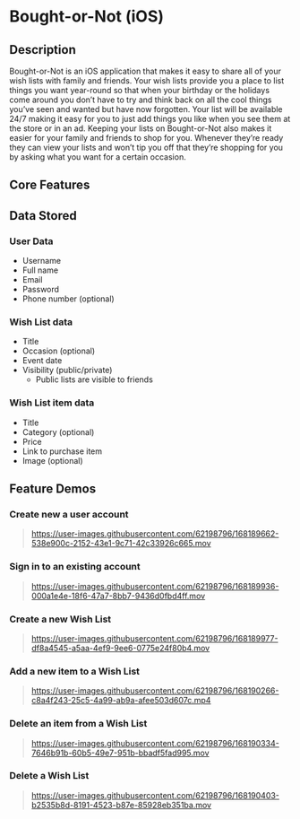# Bought-or-Not (iOS)

## Description
Bought-or-Not is an iOS application that makes it easy to share all of your wish lists with family and friends. Your wish lists provide you a place to list things you want year-round so that when your birthday or the holidays come around you don’t have to try and think back on all the cool things you’ve seen and wanted but have now forgotten. Your list will be available 24/7 making it easy for you to just add things you like when you see them at the store or in an ad. Keeping your lists on Bought-or-Not also makes it easier for your family and friends to shop for you. Whenever they’re ready they can view your lists and won’t tip you off that they’re shopping for you by asking what you want for a certain occasion.

## Core Features

## Data Stored
### User Data
 - Username
 - Full name
 - Email
 - Password
 - Phone number (optional)

### Wish List data
 - Title
 - Occasion (optional)
 - Event date
 - Visibility (public/private)
    - Public lists are visible to friends

### Wish List item data
 - Title
 - Category (optional)
 - Price
 - Link to purchase item
 - Image (optional)

## Feature Demos
 ### Create new a user account

 > https://user-images.githubusercontent.com/62198796/168189662-538e900c-2152-43e1-9c71-42c33926c665.mov

 ### Sign in to an existing account

 > https://user-images.githubusercontent.com/62198796/168189936-000a1e4e-18f6-47a7-8bb7-9436d0fbd4ff.mov

 ### Create a new Wish List

 > https://user-images.githubusercontent.com/62198796/168189977-df8a4545-a5aa-4ef9-9ee6-0775e24f80b4.mov

 ### Add a new item to a Wish List

 > https://user-images.githubusercontent.com/62198796/168190266-c8a4f243-25c5-4a99-ab9a-afee503d607c.mp4

 ### Delete an item from a Wish List
 
 > https://user-images.githubusercontent.com/62198796/168190334-7646b91b-60b5-49e7-951b-bbadf5fad995.mov

 ### Delete a Wish List
 
 > https://user-images.githubusercontent.com/62198796/168190403-b2535b8d-8191-4523-b87e-85928eb351ba.mov




